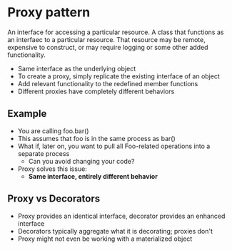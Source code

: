 # Proxy pattern
An interface for accessing a particular resource.
A class that functions as an interfaec to a particular resource. That resource may be remote, expensive to construct, or may require logging or some other added functionality.

- Same interface as the underlying object 
- To create a proxy, simply replicate the existing interface of an object 
- Add relevant functionality to the redefined member functions 
- Different proxies have completely different behaviors

## Example
- You are calling foo.bar()
- This assumes that foo is in the same process as bar()
- What if, later on, you want to pull all Foo-related operations into a separate process
    - Can you avoid changing your code?
- Proxy solves this issue:
    - **Same interface, entirely different behavior**

## Proxy vs Decorators 
- Proxy provides an identical interface, decorator provides an enhanced interface
- Decorators typically aggregate what it is decorating; proxies don't
- Proxy might not even be working with a materialized object
